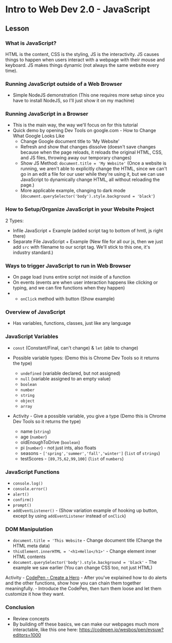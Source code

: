 # Intro to Web Dev 2.0 - JavaScript

## Lesson

### What is JavaScript?

HTML is the content, CSS is the styling, JS is the interactivity.  JS causes things to happen when users interact with a webpage with their mouse and keyboard.  JS makes things dynamic (not always the same website every time).

### Running JavaScript outside of a Web Browser
- Simple NodeJS demonstration (This one requires more setup since you have to install NodeJS, so I'll just show it on my machine)

### Running JavaScript in a Browser
- This is the main way, the way we'll focus on for this tutorial
- Quick demo by opening Dev Tools on google.com - How to Change What Google Looks Like
    - Change Google document title to 'My Website'
    - Refresh and show that changes dissolve (doesn't save changes because when the page reloads, it reloads the original HTML, CSS, and JS files, throwing away our temporary changes)
    - Show JS Method: `document.title = 'My Website'` (Once a website is running, we aren't able to explicitly change the HTML, since we can't go in an edit a file for our user while they're using it, but we can use JavaScript to dynamically change HTML, all without reloading the page.)
    - More applicable example, changing to dark mode (`document.querySelector('body').style.background = 'black'`)

### How to Setup/Organize JavaScript in your Website Project

2 Types:
- Infile JavaScript + Example  (added script tag to bottom of hmtl, js right there)
- Separate File JavaScript + Example (New file for all our js, then we just add `src` with filename to our script tag.  We'll stick to this one, it's industry standard.)

### Ways to trigger JavaScript to run in Web Browser

- On page load (runs entire script not inside of a function
- On events (events are when user interaction happens like clicking or typing, and we can fire functions when they happen)
- - `onClick` method with button (Show example)

### Overview of JavaScript

- Has variables, functions, classes, just like any language

### JavaScript Variables 
- `const` (Constant/Final, can't change) & `let` (able to change)
- Possible variable types:      (Demo this is Chrome Dev Tools so it returns the type)
  - `undefined` (variable declared, but not assigned)
  - `null`  (variable assigned to an empty value)
  - `boolean`
  - `number`
  - `string`
  - `object`
  - `array`

- Activity - Give a possible variable, you give a type (Demo this is Chrome Dev Tools so it returns the type)
    - name (`string`)
    - age (`number`)
    - oldEnoughToDrive (`boolean`)
    - pi (`number`) - not just ints, also floats
    - seasons - `['spring','summer','fall','winter']` (`list` of `strings`)
    - testScores - `[89,75,62,99,100]` (`list` of `numbers`)

### JavaScript Functions
- `console.log()`
- `console.error()`
- `alert()`
- `confirm()`
- `prompt()`
- `addEventListener()` - (Show variation example of hooking up button, except by using `addEventListener` instead of `onClick`)


### DOM Manipulation
- `document.title = 'This Website` - Change document title (Change the HTML meta data)
- `thisElement.innerHTML = '<h1>Hello</h1>'` - Change element inner HTML contents
- `document.querySelector('body').style.background = 'black'` - The example we saw earlier (You can change CSS too, not just HTML)


Activity - [CodePen - Create a Hero](https://codepen.io/brighamband/pen/QWgZgMx?editors=1010)
    - After you've explained how to do alerts and the other functions, show how you can chain them together meaningfully.
    - Introduce the CodePen, then turn them loose and let them customize it how they want.


### Conclusion
- Review concepts
- By building off these basics, we can make our webpages much more interactable, like this one here:  https://codepen.io/wesbos/pen/evsuw?editors=1000
